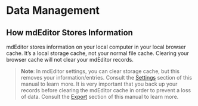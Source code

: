 # Data Management

## How mdEditor Stores Information

mdEditor stores information on your local computer in your local browser cache. It’s a local storage cache, not your normal file cache. Clearing your browser cache will not clear your mdEditor records.

> **Note**: In mdEditor settings, you can clear storage cache, but this removes your information/entries. Consult the [Settings](/settings.md) section of this manual to learn more. It is very important that you back up your records before clearing the mdEditor cache in order to prevent a loss of data. Consult the [Export](/export.md) section of this manual to learn more.




